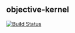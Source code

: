 ## objective-kernel

[![Build Status](https://travis-ci.org/Mrokkk/objective-kernel.svg?branch=master)](https://travis-ci.org/Mrokkk/objective-kernel)


